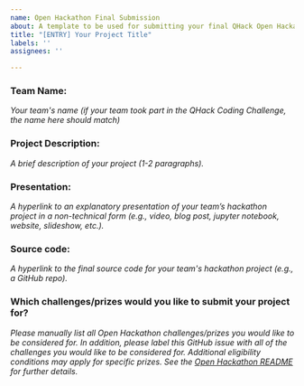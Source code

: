 ```yaml
---
name: Open Hackathon Final Submission
about: A template to be used for submitting your final QHack Open Hackathon project
title: "[ENTRY] Your Project Title"
labels: ''
assignees: ''

---
```


### Team Name: 

*Your team's name (if your team took part in the QHack Coding Challenge, the name here should match)*

### Project Description: 

*A brief description of your project (1-2 paragraphs).*

### Presentation: 

*A hyperlink to an explanatory presentation of your team’s hackathon project in a non-technical form (e.g., video, blog post, jupyter notebook, website, slideshow, etc.).*

### Source code: 

*A hyperlink to the final source code for your team's hackathon project (e.g., a GitHub repo).*

### Which challenges/prizes would you like to submit your project for?

*Please manually list all Open Hackathon challenges/prizes you would like to be considered for. In addition, please label this GitHub issue with all of the challenges you would like to be considered for. Additional eligibility conditions may apply for specific prizes. See the [Open Hackathon README](https://github.com/XanaduAI/QHack/blob/main/Open_Hackathon.md) for further details.*
